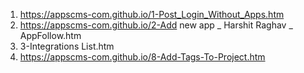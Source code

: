 1. https://appscms-com.github.io/1-Post_Login_Without_Apps.htm
2. https://appscms-com.github.io/2-Add new app _ Harshit Raghav _ AppFollow.htm
3. 3-Integrations List.htm
7. https://appscms-com.github.io/8-Add-Tags-To-Project.htm
